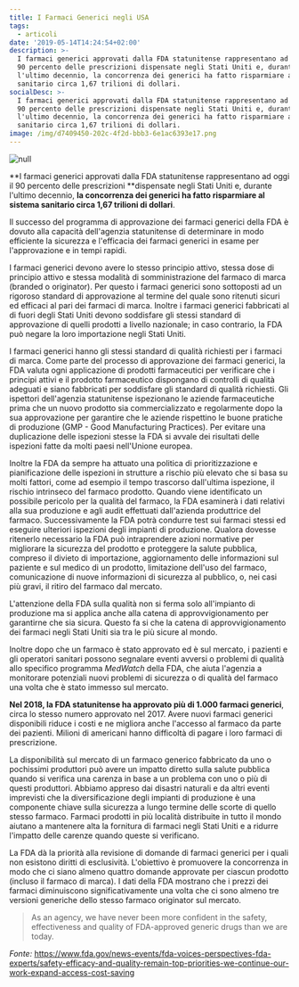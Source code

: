 ```yaml
---
title: I Farmaci Generici negli USA
tags:
  - articoli
date: '2019-05-14T14:24:54+02:00'
description: >-
  I farmaci generici approvati dalla FDA statunitense rappresentano ad oggi il
  90 percento delle prescrizioni dispensate negli Stati Uniti e, durante
  l'ultimo decennio, la concorrenza dei generici ha fatto risparmiare al sistema
  sanitario circa 1,67 trilioni di dollari. 
socialDesc: >-
  I farmaci generici approvati dalla FDA statunitense rappresentano ad oggi il
  90 percento delle prescrizioni dispensate negli Stati Uniti e, durante
  l'ultimo decennio, la concorrenza dei generici ha fatto risparmiare al sistema
  sanitario circa 1,67 trilioni di dollari. 
image: /img/d7409450-202c-4f2d-bbb3-6e1ac6393e17.png
---
```

![null](/img/d7409450-202c-4f2d-bbb3-6e1ac6393e17.png)

**I farmaci generici approvati dalla FDA statunitense rappresentano ad oggi il 90 percento delle prescrizioni **dispensate negli Stati Uniti e, durante l'ultimo decennio, **la concorrenza dei generici ha fatto risparmiare al sistema sanitario circa 1,67 trilioni di dollari**. 

Il successo del programma di approvazione dei farmaci generici della FDA è dovuto alla capacità dell'agenzia statunitense di determinare in modo efficiente la sicurezza e l'efficacia dei farmaci generici in esame per l'approvazione e in tempi rapidi. 

I farmaci generici devono avere lo stesso principio attivo, stessa dose di principio attivo e stessa modalità di somministrazione del farmaco di marca (branded o originator). Per questo i farmaci generici sono sottoposti ad un rigoroso standard di approvazione al termine del quale sono ritenuti sicuri ed efficaci al pari dei farmaci di marca. Inoltre i farmaci generici fabbricati al di fuori degli Stati Uniti devono soddisfare gli stessi standard di approvazione di quelli prodotti a livello nazionale; in caso contrario, la FDA può negare la loro importazione negli Stati Uniti. 

I farmaci generici hanno gli stessi standard di qualità richiesti per i farmaci di marca. Come parte del processo di approvazione dei farmaci generici, la FDA valuta ogni applicazione di prodotti farmaceutici per verificare che i principi attivi e il prodotto farmaceutico dispongano di controlli di qualità adeguati e siano fabbricati per soddisfare gli standard di qualità richiesti. Gli ispettori dell'agenzia statunitense ispezionano le aziende farmaceutiche prima che un nuovo prodotto sia commercializzato e regolarmente dopo la sua approvazione per garantire che le aziende rispettino le buone pratiche di produzione (GMP - Good Manufacturing Practices). Per evitare una duplicazione delle ispezioni stesse la FDA si avvale dei risultati delle ispezioni fatte da molti paesi nell'Unione europea.

Inoltre la FDA da sempre ha attuato una politica di prioritizzazione e pianificazione delle ispezioni in strutture a rischio più elevato che si basa su molti fattori, come ad esempio il tempo trascorso dall'ultima ispezione, il rischio intrinseco del farmaco prodotto. Quando viene identificato un possibile pericolo per la qualità del farmaco, la FDA esaminerà i dati relativi alla sua produzione e agli audit effettuati dall'azienda produttrice del farmaco. Successivamente la FDA potrà condurre test sui farmaci stessi ed eseguire ulteriori ispezioni degli impianti di produzione. Qualora dovesse ritenerlo necessario la FDA può intraprendere azioni normative per migliorare la sicurezza del prodotto e proteggere la salute pubblica, compreso il divieto di importazione, aggiornamento delle informazioni sul paziente e sul medico di un prodotto, limitazione dell'uso del farmaco, comunicazione di nuove informazioni di sicurezza al pubblico, o, nei casi più gravi, il ritiro del farmaco dal mercato.

L'attenzione della FDA sulla qualità non si ferma solo all'impianto di produzione ma si applica anche alla catena di approvvigionamento per garantirne che sia sicura. Questo fa si che la catena di approvvigionamento dei farmaci negli Stati Uniti sia tra le più sicure al mondo.

Inoltre dopo che un farmaco è stato approvato ed è sul mercato, i pazienti e gli operatori sanitari possono segnalare eventi avversi o problemi di qualità allo specifico programma _MedWatch_ della FDA, che aiuta l'agenzia a monitorare potenziali nuovi problemi di sicurezza o di qualità del farmaco una volta che è stato immesso sul mercato. 

**Nel 2018, la FDA statunitense ha approvato più di 1.000 farmaci generici**, circa lo stesso numero approvato nel 2017. Avere nuovi farmaci generici disponibili riduce i costi e ne migliora anche l'accesso al farmaco da parte dei pazienti. Milioni di americani hanno difficoltà di pagare i loro farmaci di prescrizione.

La disponibilità sul mercato di un farmaco generico fabbricato da uno o pochissimi produttori può avere un impatto diretto sulla salute pubblica quando si verifica una carenza in base a un problema con uno o più di questi produttori. Abbiamo appreso dai disastri naturali e da altri eventi imprevisti che la diversificazione degli impianti di produzione è una componente chiave sulla sicurezza a lungo termine delle scorte di quello stesso farmaco. Farmaci prodotti in più località distribuite in tutto il mondo aiutano a mantenere alta la fornitura di farmaci negli Stati Uniti e a ridurre l'impatto delle carenze quando queste si verificano.

La FDA dà la priorità alla revisione di domande di farmaci generici per i quali non esistono diritti di esclusività. L'obiettivo è promuovere la concorrenza in modo che ci siano almeno quattro domande approvate per ciascun prodotto (incluso il farmaco di marca). I dati della FDA mostrano che i prezzi dei farmaci diminuiscono significativamente una volta che ci sono almeno tre versioni generiche dello stesso farmaco originator sul mercato. 

> As an agency, we have never been more confident in the safety, effectiveness and quality of FDA-approved generic drugs than we are today. 

_Fonte:_ https://www.fda.gov/news-events/fda-voices-perspectives-fda-experts/safety-efficacy-and-quality-remain-top-priorities-we-continue-our-work-expand-access-cost-saving
